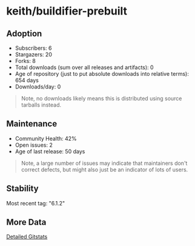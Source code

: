 # keith/buildifier-prebuilt

## Adoption

- Subscribers: 6
- Stargazers: 20
- Forks: 8
- Total downloads (sum over all releases and artifacts): 0
- Age of repository (just to put absolute downloads into relative terms): 654 days
- Downloads/day: 0

> Note, no downloads likely means this is distributed using source tarballs instead.

## Maintenance

- Community Health: 42%
- Open issues: 2
- Age of last release: 50 days

> Note, a large number of issues may indicate that maintainers don't correct defects, but might also
> just be an indicator of lots of users.

## Stability

Most recent tag: "6.1.2"

## More Data

[Detailed Gitstats](/bazel-catalog/gitstats/keith/buildifier-prebuilt)

